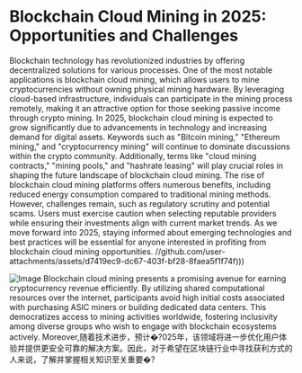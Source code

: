 # Blockchain Cloud Mining in 2025: Opportunities and Challenges
Blockchain technology has revolutionized industries by offering decentralized solutions for various processes. One of the most notable applications is blockchain cloud mining, which allows users to mine cryptocurrencies without owning physical mining hardware. By leveraging cloud-based infrastructure, individuals can participate in the mining process remotely, making it an attractive option for those seeking passive income through crypto mining.
In 2025, blockchain cloud mining is expected to grow significantly due to advancements in technology and increasing demand for digital assets. Keywords such as "Bitcoin mining," "Ethereum mining," and "cryptocurrency mining" will continue to dominate discussions within the crypto community. Additionally, terms like "cloud mining contracts," "mining pools," and "hashrate leasing" will play crucial roles in shaping the future landscape of blockchain cloud mining.
The rise of blockchain cloud mining platforms offers numerous benefits, including reduced energy consumption compared to traditional mining methods. However, challenges remain, such as regulatory scrutiny and potential scams. Users must exercise caution when selecting reputable providers while ensuring their investments align with current market trends. As we move forward into 2025, staying informed about emerging technologies and best practices will be essential for anyone interested in profiting from blockchain cloud mining opportunities.
 //github.com/user-attachments/assets/d7419ec9-dc67-403f-bf28-8faea5f1f74f)))

![Image](https://github.com/user-attachments/assets/d7419ec9-dc67-403f-bf28-8faea5f1f74f)
 Blockchain cloud mining presents a promising avenue for earning cryptocurrency revenue efficiently. By utilizing shared computational resources over the internet, participants avoid high initial costs associated with purchasing ASIC miners or building dedicated data centers. This democratizes access to mining activities worldwide, fostering inclusivity among diverse groups who wish to engage with blockchain ecosystems actively. Moreover,随着技术进步，预计�?025年，该领域将进一步优化用户体验并提供更安全可靠的解决方案。因此，对于希望在区块链行业中寻找获利方式的人来说，了解并掌握相关知识至关重要�?
